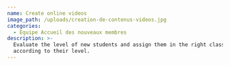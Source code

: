 ```yaml
---
name: Create online videos
image_path: /uploads/creation-de-contenus-videos.jpg
categories:
  - Equipe Accueil des nouveaux membres
description: >-
  Evaluate the level of new students and assign them in the right classes
  according to their level.
---
```


